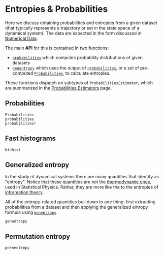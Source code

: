 # Entropies & Probabilities

Here we discuss obtaining probabilities and entropies from a given dataset (that typically represents a trajectory or set in the state space of a dynamical system).
The data are expected in the form discussed in [Numerical Data](@ref).

The main **API** for this is contained in two functions:

* [`probabilities`](@ref) which computes probability distributions of given datasets
* [`genentropy`](@ref) which uses the output of [`probabilities`](@ref), or a set of pre-computed [`Probabilities`](@ref), to calculate entropies.

These functions dispatch on subtypes of `ProbabilitiesEstimator`, which are summarized in the [Probabilities Estimators](@ref) page.

## Probabilities

```@docs
Probabilities
probabilities
probabilities!
```

## Fast histograms

```@docs
binhist
```

## Generalized entropy

In the study of dynamical systems there are many quantities that identify as "entropy".
Notice that these quantities are not the [thermodynamic ones](https://en.wikipedia.org/wiki/Entropy), used in Statistical Physics.
Rather, they are more like the to the entropies of [information theory](https://en.wikipedia.org/wiki/Entropy_(information_theory)).

All of the entropy-related quantities boil down to one thing: first extracting probabilities from a dataset and then applying the generalized entropy formula using [`genentropy`](@ref).

```@docs
genentropy
```

## Permutation entropy
```@docs
permentropy
```
